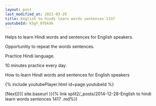 ```yaml
---
layout: post
last_modified_at: 2021-03-29
title: English to hindi learn words sentences 1337 
youtubeId: k5gY_6TbkXk
---
```

 
 
Helps to learn Hindi words and sentences for English speakers.

Opportunitiy to repeat the words sentences. 

Practice Hindi language. 
 
10 minutes practice every day. 
 
How to learn Hindi words and sentences for English speakers 
 
{% include youtubePlayer.html id=page.youtubeId %}
 
 
[Next]({{ site.baseurl }}{% link  split2/_posts/2014-12-28-English to hindi learn words sentences 1417 .md%})
 
